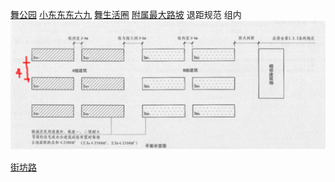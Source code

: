 [舞公园](舞公园.md)
[小东东东六九](小东东东六九.md)
[舞生活圈](舞生活圈.md)
[附属最大路坡](附属最大路坡.md)
退距规范
组内
![](Pasted%20image%2020220514164053.png)

[街坊路](街坊路.md)